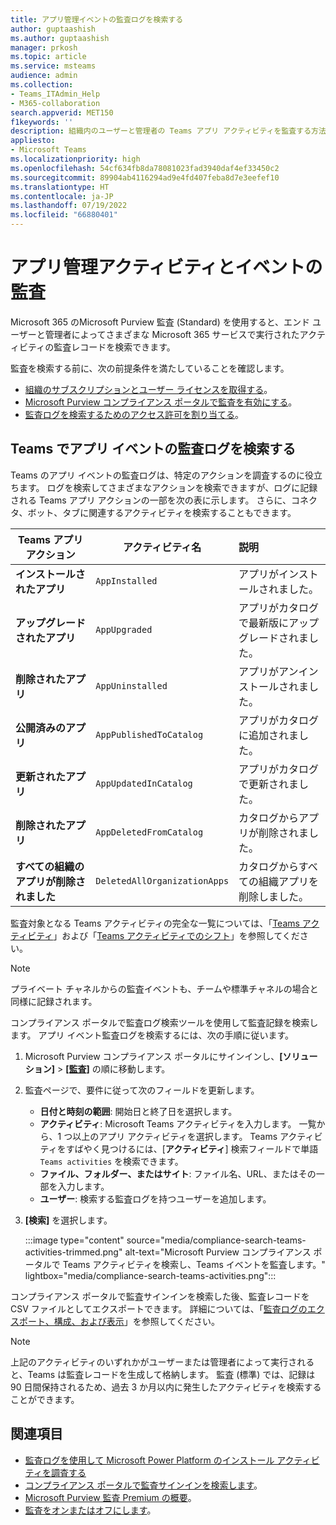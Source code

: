 ```yaml
---
title: アプリ管理イベントの監査ログを検索する
author: guptaashish
ms.author: guptaashish
manager: prkosh
ms.topic: article
ms.service: msteams
audience: admin
ms.collection:
- Teams_ITAdmin_Help
- M365-collaboration
search.appverid: MET150
f1keywords: ''
description: 組織内のユーザーと管理者の Teams アプリ アクティビティを監査する方法について説明します。
appliesto:
- Microsoft Teams
ms.localizationpriority: high
ms.openlocfilehash: 54cf634fb8da78081023fad3940daf4ef33450c2
ms.sourcegitcommit: 89904ab4116294ad9e4fd407feba8d7e3eefef10
ms.translationtype: HT
ms.contentlocale: ja-JP
ms.lasthandoff: 07/19/2022
ms.locfileid: "66880401"
---
```

# <a name="audit-for-app-management-activities-and-events"></a>アプリ管理アクティビティとイベントの監査

Microsoft 365 のMicrosoft Purview 監査 (Standard) を使用すると、エンド ユーザーと管理者によってさまざまな Microsoft 365 サービスで実行されたアクティビティの監査レコードを検索できます。

監査を検索する前に、次の前提条件を満たしていることを確認します。

* [組織のサブスクリプションとユーザー ライセンスを取得する](/microsoft-365/compliance/set-up-basic-audit)。
* [Microsoft Purview コンプライアンス ポータルで監査を有効にする](/microsoft-365/compliance/turn-audit-log-search-on-or-off)。
* [監査ログを検索するためのアクセス許可を割り当てる](/microsoft-365/compliance/set-up-basic-audit)。

## <a name="search-the-audit-logs-for-app-events-in-teams"></a>Teams でアプリ イベントの監査ログを検索する

Teams のアプリ イベントの監査ログは、特定のアクションを調査するのに役立ちます。 ログを検索してさまざまなアクションを検索できますが、ログに記録される Teams アプリ アクションの一部を次の表に示します。 さらに、コネクタ、ボット、タブに関連するアクティビティを検索することもできます。

| Teams アプリ アクション                  | アクティビティ名                | 説明                                              |
|-----------------------------------|------------------------------|:---------------------------------------------------------|
| **インストールされたアプリ**                 | `AppInstalled`               | アプリがインストールされました。                                     |
| **アップグレードされたアプリ**                  | `AppUpgraded`                | アプリがカタログで最新版にアップグレードされました。 |
| **削除されたアプリ**               | `AppUninstalled`             | アプリがアンインストールされました。                                   |
| **公開済みのアプリ**                 | `AppPublishedToCatalog`      | アプリがカタログに追加されました。                          |
| **更新されたアプリ**                   | `AppUpdatedInCatalog`        | アプリがカタログで更新されました。                        |
| **削除されたアプリ**                   | `AppDeletedFromCatalog`      | カタログからアプリが削除されました。                      |
| **すべての組織のアプリが削除されました** | `DeletedAllOrganizationApps` | カタログからすべての組織アプリを削除しました。          |

監査対象となる Teams アクティビティの完全な一覧については、「[Teams アクティビティ](audit-log-events.md#teams-activities)」および「[Teams アクティビティでのシフト](audit-log-events.md#shifts-in-teams-activities)」を参照してください。

> [!NOTE]
> プライベート チャネルからの監査イベントも、チームや標準チャネルの場合と同様に記録されます。

コンプライアンス ポータルで監査ログ検索ツールを使用して監査記録を検索します。 アプリ イベント監査ログを検索するには、次の手順に従います。

1. Microsoft Purview コンプライアンス ポータルにサインインし、**[ソリューション]** > **[[監査]](https://compliance.microsoft.com/auditlogsearch)** の順に移動します。
1. 監査ページで、要件に従って次のフィールドを更新します。

   * **日付と時刻の範囲**: 開始日と終了日を選択します。
   * **アクティビティ**: Microsoft Teams アクティビティを入力します。 一覧から、1 つ以上のアプリ アクティビティを選択します。 Teams アクティビティをすばやく見つけるには、[**アクティビティ**] 検索フィールドで単語 `Teams activities` を検索できます。
   * **ファイル、フォルダー、またはサイト**: ファイル名、URL、またはその一部を入力します。
   * **ユーザー**: 検索する監査ログを持つユーザーを追加します。

1. **[検索]** を選択します。

   :::image type="content" source="media/compliance-search-teams-activities-trimmed.png" alt-text="Microsoft Purview コンプライアンス ポータルで Teams アクティビティを検索し、Teams イベントを監査します。" lightbox="media/compliance-search-teams-activities.png":::

コンプライアンス ポータルで監査サインインを検索した後、監査レコードを CSV ファイルとしてエクスポートできます。 詳細については、「[監査ログのエクスポート、構成、および表示](/microsoft-365/compliance/export-view-audit-log-records)」を参照してください。

> [!NOTE]
> 上記のアクティビティのいずれかがユーザーまたは管理者によって実行されると、Teams は監査レコードを生成して格納します。 監査 (標準) では、記録は 90 日間保持されるため、過去 3 か月以内に発生したアクティビティを検索することができます。

## <a name="see-also"></a>関連項目

* [監査ログを使用して Microsoft Power Platform のインストール アクティビティを調査する](manage-power-platform-apps.md#use-audit-logs-to-investigate-microsoft-power-platform-installation-activity)
* [コンプライアンス ポータルで監査サインインを検索します](/microsoft-365/compliance/search-the-audit-log-in-security-and-compliance)。
* [Microsoft Purview 監査 Premium の概要](/microsoft-365/compliance/advanced-audit)。
* [監査をオンまたはオフにします](/microsoft-365/compliance/turn-audit-log-search-on-or-off)。
